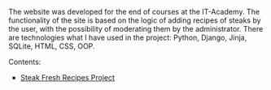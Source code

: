 The website was developed for the end of courses at the IT-Academy. 
The functionality of the site is based on the logic of adding recipes of steaks by the user, with the possibility of moderating them by the administrator.
There are technologies what I have used in the project: Python, Django, Jinja, SQLite, HTML, CSS, OOP.

Contents:

<ul type="square">
  <li><a href="https://github.com/RandyR0zz/Django_course/tree/main/IT_Academy_Project/Steak_Fresh_Recipes_Project">Steak Fresh Recipes Project</a></li>
</ul>
